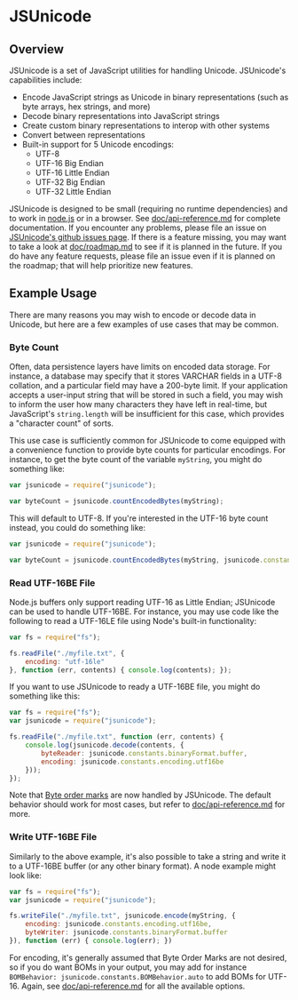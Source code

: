 # JSUnicode

## Overview

JSUnicode is a set of JavaScript utilities for handling Unicode. JSUnicode's capabilities include:

* Encode JavaScript strings as Unicode in binary representations (such as byte arrays, hex strings, and more)
* Decode binary representations into JavaScript strings
* Create custom binary representations to interop with other systems
* Convert between representations
* Built-in support for 5 Unicode encodings:
  * UTF-8
  * UTF-16 Big Endian
  * UTF-16 Little Endian
  * UTF-32 Big Endian
  * UTF-32 Little Endian

JSUnicode is designed to be small (requiring no runtime dependencies) and to work in [node.js](http://nodejs.org) or in a browser. See [doc/api-reference.md](https://github.com/JeremyRann/JSUnicode/blob/master/doc/api-reference.md) for complete documentation. If you encounter any problems, please file an issue on [JSUnicode's github issues page](https://github.com/JeremyRann/JSUnicode/issues). If there is a feature missing, you may want to take a look at [doc/roadmap.md](https://github.com/JeremyRann/JSUnicode/blob/master/doc/roadmap.md) to see if it is planned in the future. If you do have any feature requests, please file an issue even if it is planned on the roadmap; that will help prioritize new features.

## Example Usage

There are many reasons you may wish to encode or decode data in Unicode, but here are a few examples of use cases that may be common.

### Byte Count

Often, data persistence layers have limits on encoded data storage. For instance, a database may specify that it stores VARCHAR fields in a UTF-8 collation, and a particular field may have a 200-byte limit. If your application accepts a user-input string that will be stored in such a field, you may wish to inform the user how many characters they have left in real-time, but JavaScript's `string.length` will be insufficient for this case, which provides a "character count" of sorts.

This use case is sufficiently common for JSUnicode to come equipped with a convenience function to provide byte counts for particular encodings. For instance, to get the byte count of the variable `myString`, you might do something like: 

```javascript
var jsunicode = require("jsunicode");

var byteCount = jsunicode.countEncodedBytes(myString);
```

This will default to UTF-8. If you're interested in the UTF-16 byte count instead, you could do something like:

```javascript
var jsunicode = require("jsunicode");

var byteCount = jsunicode.countEncodedBytes(myString, jsunicode.constants.encoding.utf16);
```

### Read UTF-16BE File

Node.js buffers only support reading UTF-16 as Little Endian; JSUnicode can be used to handle UTF-16BE. For instance, you may use code like the following to read a UTF-16LE file using Node's built-in functionality:

```javascript
var fs = require("fs");

fs.readFile("./myfile.txt", {
    encoding: "utf-16le"
}, function (err, contents) { console.log(contents); });
```

If you want to use JSUnicode to ready a UTF-16BE file, you might do something like this:

```javascript
var fs = require("fs");
var jsunicode = require("jsunicode");

fs.readFile("./myfile.txt", function (err, contents) {
    console.log(jsunicode.decode(contents, {
        byteReader: jsunicode.constants.binaryFormat.buffer,
        encoding: jsunicode.constants.encoding.utf16be
    }));
});
```

Note that [Byte order marks](https://en.wikipedia.org/wiki/Byte_order_mark) are now handled by JSUnicode. The default behavior should work for most cases, but refer to [doc/api-reference.md](https://github.com/JeremyRann/JSUnicode/blob/master/doc/api-reference.md) for more.

### Write UTF-16BE File

Similarly to the above example, it's also possible to take a string and write it to a UTF-16BE buffer (or any other binary format). A node example might look like:

```javascript
var fs = require("fs");
var jsunicode = require("jsunicode");

fs.writeFile("./myfile.txt", jsunicode.encode(myString, {
    encoding: jsunicode.constants.encoding.utf16be,
    byteWriter: jsunicode.constants.binaryFormat.buffer
}), function (err) { console.log(err); })
```

For encoding, it's generally assumed that Byte Order Marks are not desired, so if you do want BOMs in your output, you may add for instance `BOMBehavior: jsunicode.constants.BOMBehavior.auto` to add BOMs for UTF-16. Again, see [doc/api-reference.md](https://github.com/JeremyRann/JSUnicode/blob/master/doc/api-reference.md) for all the available options.

